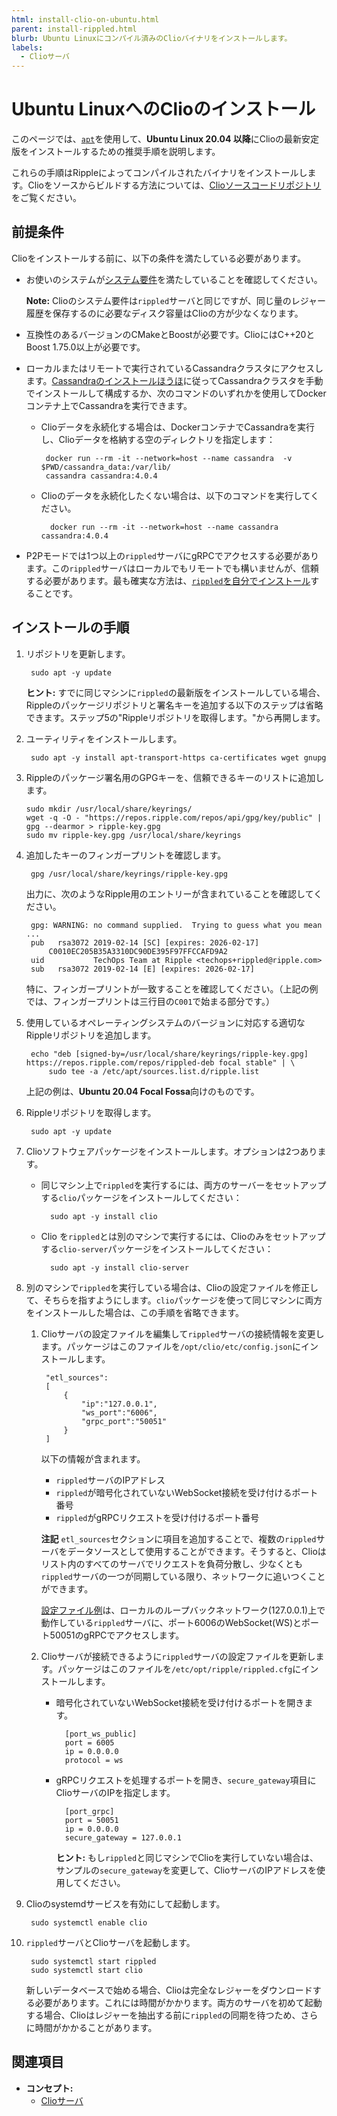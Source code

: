 ```yaml
---
html: install-clio-on-ubuntu.html
parent: install-rippled.html
blurb: Ubuntu Linuxにコンパイル済みのClioバイナリをインストールします。
labels:
  - Clioサーバ
---
```

# Ubuntu LinuxへのClioのインストール

このページでは、[`apt`](https://ubuntu.com/server/docs)を使用して、**Ubuntu Linux 20.04 以降**にClioの最新安定版をインストールするための推奨手順を説明します。

これらの手順はRippleによってコンパイルされたバイナリをインストールします。Clioをソースからビルドする方法については、[Clioソースコードリポジトリ](https://github.com/XRPLF/clio)をご覧ください。


## 前提条件

Clioをインストールする前に、以下の条件を満たしている必要があります。

- お使いのシステムが[システム要件](system-requirements.html)を満たしていることを確認してください。

    **Note:** Clioのシステム要件は`rippled`サーバと同じですが、同じ量のレジャー履歴を保存するのに必要なディスク容量はClioの方が少なくなります。

-  互換性のあるバージョンのCMakeとBoostが必要です。ClioにはC++20とBoost 1.75.0以上が必要です。

- ローカルまたはリモートで実行されているCassandraクラスタにアクセスします。[Cassandraのインストールほうほ](https://cassandra.apache.org/doc/latest/cassandra/getting_started/installing.html)に従ってCassandraクラスタを手動でインストールして構成するか、次のコマンドのいずれかを使用してDockerコンテナ上でCassandraを実行できます。

    -  Clioデータを永続化する場合は、DockerコンテナでCassandraを実行し、Clioデータを格納する空のディレクトリを指定します：

            docker run --rm -it --network=host --name cassandra  -v $PWD/cassandra_data:/var/lib/
            cassandra cassandra:4.0.4

    - Clioのデータを永続化したくない場合は、以下のコマンドを実行してください。

            docker run --rm -it --network=host --name cassandra cassandra:4.0.4

- P2Pモードでは1つ以上の`rippled`サーバにgRPCでアクセスする必要があります。この`rippled`サーバはローカルでもリモートでも構いませんが、信頼する必要があります。最も確実な方法は、[`rippled`を自分でインストール](install-rippled.html)することです。


## インストールの手順

1. リポジトリを更新します。

        sudo apt -y update

    **ヒント:** すでに同じマシンに`rippled`の最新版をインストールしている場合、Rippleのパッケージリポジトリと署名キーを追加する以下のステップは省略できます。ステップ5の"Rippleリポジトリを取得します。"から再開します。

2. ユーティリティをインストールします。

        sudo apt -y install apt-transport-https ca-certificates wget gnupg

3.  Rippleのパッケージ署名用のGPGキーを、信頼できるキーのリストに追加します。

        sudo mkdir /usr/local/share/keyrings/
        wget -q -O - "https://repos.ripple.com/repos/api/gpg/key/public" | gpg --dearmor > ripple-key.gpg
        sudo mv ripple-key.gpg /usr/local/share/keyrings

4. 追加したキーのフィンガープリントを確認します。

        gpg /usr/local/share/keyrings/ripple-key.gpg

    出力に、次のようなRipple用のエントリーが含まれていることを確認してください。

        gpg: WARNING: no command supplied.  Trying to guess what you mean ...
        pub   rsa3072 2019-02-14 [SC] [expires: 2026-02-17]
            C0010EC205B35A3310DC90DE395F97FFCCAFD9A2
        uid           TechOps Team at Ripple <techops+rippled@ripple.com>
        sub   rsa3072 2019-02-14 [E] [expires: 2026-02-17]


    特に、フィンガープリントが一致することを確認してください。（上記の例では、フィンガープリントは三行目の`C001`で始まる部分です。）

4. 使用しているオペレーティングシステムのバージョンに対応する適切なRippleリポジトリを追加します。

        echo "deb [signed-by=/usr/local/share/keyrings/ripple-key.gpg] https://repos.ripple.com/repos/rippled-deb focal stable" | \
            sudo tee -a /etc/apt/sources.list.d/ripple.list

    上記の例は、**Ubuntu 20.04 Focal Fossa**向けのものです。

5. Rippleリポジトリを取得します。

        sudo apt -y update

6. Clioソフトウェアパッケージをインストールします。オプションは2つあります。

    - 同じマシン上で`rippled`を実行するには、両方のサーバーをセットアップする`clio`パッケージをインストールしてください：

            sudo apt -y install clio

    - Clio を`rippled`とは別のマシンで実行するには、Clioのみをセットアップする`clio-server`パッケージをインストールしてください：

            sudo apt -y install clio-server

7. 別のマシンで`rippled`を実行している場合は、Clioの設定ファイルを修正して、そちらを指すようにします。`clio`パッケージを使って同じマシンに両方をインストールした場合は、この手順を省略できます。



    1. Clioサーバの設定ファイルを編集して`rippled`サーバの接続情報を変更します。パッケージはこのファイルを`/opt/clio/etc/config.json`にインストールします。

            "etl_sources":
            [
                {
                    "ip":"127.0.0.1",
                    "ws_port":"6006",
                    "grpc_port":"50051"
                }
            ]

        以下の情報が含まれます。

        - `rippled`サーバのIPアドレス
        - `rippled`が暗号化されていないWebSocket接続を受け付けるポート番号
        - `rippled`がgRPCリクエストを受け付けるポート番号

        **注記** `etl_sources`セクションに項目を追加することで、複数の`rippled`サーバをデータソースとして使用することができます。そうすると、Clioはリスト内のすべてのサーバでリクエストを負荷分散し、少なくとも`rippled`サーバの一つが同期している限り、ネットワークに追いつくことができます。

        [設定ファイル例](https://github.com/XRPLF/clio/blob/develop/example-config.json)は、ローカルのループバックネットワーク(127.0.0.1)上で動作している`rippled`サーバに、ポート6006のWebSocket(WS)とポート50051のgRPCでアクセスします。

    2. Clioサーバが接続できるように`rippled`サーバの設定ファイルを更新します。パッケージはこのファイルを`/etc/opt/ripple/rippled.cfg`にインストールします。

        * 暗号化されていないWebSocket接続を受け付けるポートを開きます。

                [port_ws_public]
                port = 6005
                ip = 0.0.0.0
                protocol = ws

        * gRPCリクエストを処理するポートを開き、`secure_gateway`項目にClioサーバのIPを指定します。

                [port_grpc]
                port = 50051
                ip = 0.0.0.0
                secure_gateway = 127.0.0.1

            **ヒント:** もし`rippled`と同じマシンでClioを実行していない場合は、サンプルの`secure_gateway`を変更して、ClioサーバのIPアドレスを使用してください。

8. Clioのsystemdサービスを有効にして起動します。

        sudo systemctl enable clio

9. `rippled`サーバとClioサーバを起動します。

        sudo systemctl start rippled
        sudo systemctl start clio

    新しいデータベースで始める場合、Clioは完全なレジャーをダウンロードする必要があります。これには時間がかかります。両方のサーバを初めて起動する場合、Clioはレジャーを抽出する前に`rippled`の同期を待つため、さらに時間がかかることがあります。





## 関連項目

- **コンセプト:**
    - [Clioサーバ](the-clio-server.html)
